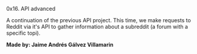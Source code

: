 0x16. API advanced

A continuation of the previous API project. This time, we make requests to Reddit via it's API to gather information about a subreddit (a forum with a specific topi).

**Made by: Jaime Andrés Gálvez Villamarin**
